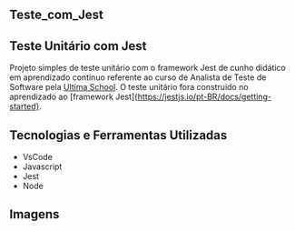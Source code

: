 ## Teste_com_Jest 

## Teste Unitário com Jest

Projeto simples de teste unitário com o framework Jest de cunho didático em aprendizado continuo referente ao curso de Analista de Teste de Software pela [Ultima School](https://ultima.school/courses/). O teste unitário fora construido no aprendizado ao [framework Jest]{https://jestjs.io/pt-BR/docs/getting-started}.

## Tecnologias e Ferramentas Utilizadas 

- VsCode
- Javascript
- Jest
- Node

## Imagens
